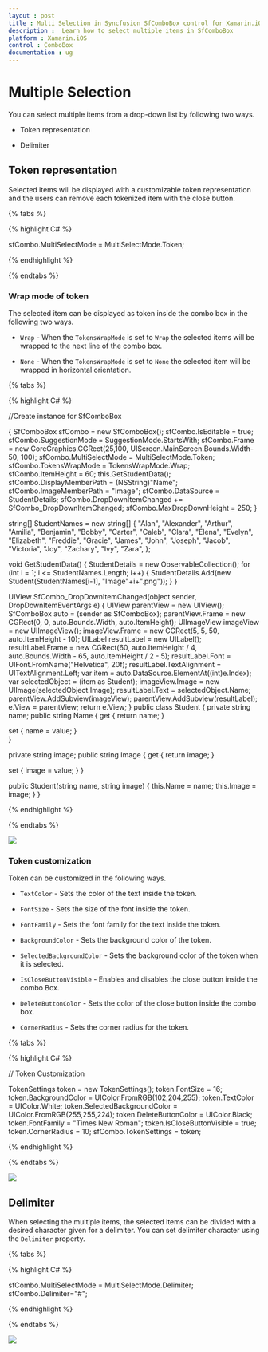 ```yaml
---
layout : post
title : Multi Selection in Syncfusion SfComboBox control for Xamarin.iOS
description :  Learn how to select multiple items in SfComboBox
platform : Xamarin.iOS 
control : ComboBox
documentation : ug
---
```


# Multiple Selection

You can select multiple items from a drop-down list by following two ways. 
 
* Token representation

* Delimiter

## Token representation

Selected items will be displayed with a customizable token representation and the users can remove each tokenized item with the close button. 

{% tabs %}

{% highlight C# %}

sfCombo.MultiSelectMode = MultiSelectMode.Token; 

{% endhighlight %}

{% endtabs %}

### Wrap mode of token

The selected item can be displayed as token inside the combo box in the following two ways.

* `Wrap` - When the `TokensWrapMode` is set to `Wrap` the selected items will be wrapped to the next line of the combo box.

* `None` - When the `TokensWrapMode` is set to `None` the selected item will be wrapped in horizontal orientation.

{% tabs %}

{% highlight C# %}

//Create instance for SfComboBox

{ 
SfComboBox sfCombo = new SfComboBox(); 
sfCombo.IsEditable = true; 
sfCombo.SuggestionMode = SuggestionMode.StartsWith; 
sfCombo.Frame = new CoreGraphics.CGRect(25,100, UIScreen.MainScreen.Bounds.Width-50, 100); 
sfCombo.MultiSelectMode = MultiSelectMode.Token; 
sfCombo.TokensWrapMode = TokensWrapMode.Wrap; 
sfCombo.ItemHeight = 60; 
this.GetStudentData(); 
sfCombo.DisplayMemberPath = (NSString)"Name"; 
sfCombo.ImageMemberPath = "Image"; 
sfCombo.DataSource = StudentDetails; 
sfCombo.DropDownItemChanged += SfCombo_DropDownItemChanged; 
sfCombo.MaxDropDownHeight = 250; 
} 

string[] StudentNames = new string[] 
{ 
    "Alan", 
    "Alexander", 
    "Arthur", 
    "Amilia", 
    "Benjamin", 
    "Bobby", 
    "Carter", 
    "Caleb", 
    "Clara", 
    "Elena", 
    "Evelyn", 
    "Elizabeth", 
    "Freddie", 
    "Gracie", 
    "James", 
    "John", 
    "Joseph", 
    "Jacob", 
    "Victoria", 
    "Joy", 
    "Zachary", 
    "Ivy", 
    "Zara", 
}; 

void GetStudentData() 
{ 
    StudentDetails = new ObservableCollection<Student>(); 
    for (int i = 1; i <= StudentNames.Length; i++) 
    { 
        StudentDetails.Add(new Student(StudentNames[i-1], "Image"+i+".png")); 
    } 
} 

UIView SfCombo_DropDownItemChanged(object sender, DropDownItemEventArgs e) 
{ 
    UIView parentView = new UIView(); 
    SfComboBox auto = (sender as SfComboBox); 
    parentView.Frame = new CGRect(0, 0, auto.Bounds.Width, auto.ItemHeight); 
    UIImageView imageView = new UIImageView(); 
    imageView.Frame = new CGRect(5, 5, 50, auto.ItemHeight - 10); 
    UILabel resultLabel = new UILabel(); 
    resultLabel.Frame = new CGRect(60, auto.ItemHeight / 4, auto.Bounds.Width - 65, auto.ItemHeight / 2 - 5); 
    resultLabel.Font = UIFont.FromName("Helvetica", 20f); 
    resultLabel.TextAlignment = UITextAlignment.Left; 
    var item = auto.DataSource.ElementAt((int)e.Index); 
    var selectedObject = (item as Student); 
    imageView.Image = new UIImage(selectedObject.Image); 
    resultLabel.Text = selectedObject.Name; 
    parentView.AddSubview(imageView); 
    parentView.AddSubview(resultLabel); 
    e.View = parentView; 
    return e.View; 
} 
public class Student 
{ 
private string name; 
public string Name 
{ 
get 
{ 
    return name; 
} 

set 
{ 
    name = value; 
}          
} 

private string image; 
public string Image 
{ 
get 
{ 
    return image; 
} 

set 
{ 
    image = value; 
} 
} 

public Student(string name, string image) 
{ 
    this.Name = name; 
    this.Image = image; 
} 
} 

{% endhighlight %}

{% endtabs %}

![](images/TokenRepresentationWrap.png)

### Token customization

Token can be customized in the following ways.

* `TextColor` - Sets the color of the text inside the token.

* `FontSize` - Sets the size of the font inside the token.

* `FontFamily` - Sets the font family for the text inside the token.

* `BackgroundColor` - Sets the background color of the token.

* `SelectedBackgroundColor` - Sets the background color of the token when it is selected.

* `IsCloseButtonVisible` - Enables and disables the close button inside the combo Box.

* `DeleteButtonColor` - Sets the color of the close button inside the combo box.

* `CornerRadius` - Sets the corner radius for the token.

{% tabs %}

{% highlight C# %}

// Token Customization

TokenSettings token = new TokenSettings(); 
token.FontSize = 16; 
token.BackgroundColor = UIColor.FromRGB(102,204,255); 
token.TextColor = UIColor.White; 
token.SelectedBackgroundColor = UIColor.FromRGB(255,255,224); 
token.DeleteButtonColor = UIColor.Black; 
token.FontFamily = "Times New Roman"; 
token.IsCloseButtonVisible = true; 
token.CornerRadius = 10; 
sfCombo.TokenSettings = token;

{% endhighlight %}

{% endtabs %}


![](images/Token_iOS.png)

## Delimiter

When selecting the multiple items, the selected items can be divided with a desired character given for a delimiter. You can set delimiter character using the `Delimiter` property.

{% tabs %}

{% highlight C# %}

sfCombo.MultiSelectMode = MultiSelectMode.Delimiter; 
sfCombo.Delimiter="#";

{% endhighlight %}

{% endtabs %}

![](images/Delimiter.png)

